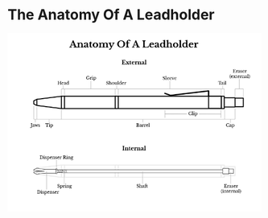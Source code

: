 # The Anatomy Of A Leadholder

<img src="documentation/provector/images/anatomy-of-a-leadholder.png" />
